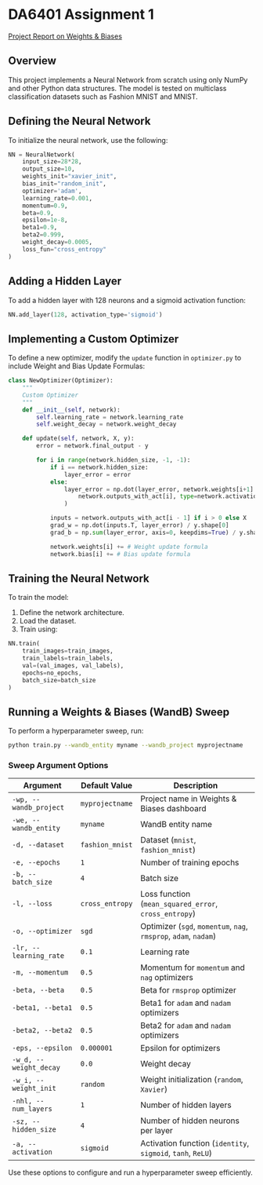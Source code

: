 # DA6401 Assignment 1

[Project Report on Weights & Biases](https://wandb.ai/ce21b031/DA6401%20-%20Assignment1/reports/DA6401-Assignment-1--VmlldzoxMTgzMjM5Mg?accessToken=o241ydj5v3miydwoidt9zxcdhl8xgx4d9aig6ecoahu0zq04uzq4kbo871yqqjfb)

## Overview
This project implements a Neural Network from scratch using only NumPy and other Python data structures. The model is tested on multiclass classification datasets such as Fashion MNIST and MNIST.

## Defining the Neural Network
To initialize the neural network, use the following:

```python
NN = NeuralNetwork(
    input_size=28*28,
    output_size=10,
    weights_init="xavier_init",
    bias_init="random_init",
    optimizer='adam',
    learning_rate=0.001,
    momentum=0.9,
    beta=0.9,
    epsilon=1e-8,
    beta1=0.9,
    beta2=0.999,
    weight_decay=0.0005,
    loss_fun="cross_entropy"
)
```

## Adding a Hidden Layer
To add a hidden layer with 128 neurons and a sigmoid activation function:

```python
NN.add_layer(128, activation_type='sigmoid')
```

## Implementing a Custom Optimizer
To define a new optimizer, modify the `update` function in `optimizer.py` to include Weight and Bias Update Formulas:

```python
class NewOptimizer(Optimizer):
    """
    Custom Optimizer
    """
    def __init__(self, network):
        self.learning_rate = network.learning_rate
        self.weight_decay = network.weight_decay

    def update(self, network, X, y):
        error = network.final_output - y

        for i in range(network.hidden_size, -1, -1):
            if i == network.hidden_size:
                layer_error = error
            else:
                layer_error = np.dot(layer_error, network.weights[i+1].T) * der_activation_func(
                    network.outputs_with_act[i], type=network.activation[i]
                )

            inputs = network.outputs_with_act[i - 1] if i > 0 else X
            grad_w = np.dot(inputs.T, layer_error) / y.shape[0]
            grad_b = np.sum(layer_error, axis=0, keepdims=True) / y.shape[0]

            network.weights[i] += # Weight update formula
            network.bias[i] += # Bias update formula
```

## Training the Neural Network
To train the model:
1. Define the network architecture.
2. Load the dataset.
3. Train using:

```python
NN.train(
    train_images=train_images,
    train_labels=train_labels,
    val=(val_images, val_labels),
    epochs=no_epochs,
    batch_size=batch_size
)
```

## Running a Weights & Biases (WandB) Sweep
To perform a hyperparameter sweep, run:

```sh
python train.py --wandb_entity myname --wandb_project myprojectname
```

### Sweep Argument Options
| Argument | Default Value | Description |
|----------|--------------|-------------|
| `-wp, --wandb_project` | `myprojectname` | Project name in Weights & Biases dashboard |
| `-we, --wandb_entity` | `myname` | WandB entity name |
| `-d, --dataset` | `fashion_mnist` | Dataset (`mnist`, `fashion_mnist`) |
| `-e, --epochs` | `1` | Number of training epochs |
| `-b, --batch_size` | `4` | Batch size |
| `-l, --loss` | `cross_entropy` | Loss function (`mean_squared_error`, `cross_entropy`) |
| `-o, --optimizer` | `sgd` | Optimizer (`sgd`, `momentum`, `nag`, `rmsprop`, `adam`, `nadam`) |
| `-lr, --learning_rate` | `0.1` | Learning rate |
| `-m, --momentum` | `0.5` | Momentum for `momentum` and `nag` optimizers |
| `-beta, --beta` | `0.5` | Beta for `rmsprop` optimizer |
| `-beta1, --beta1` | `0.5` | Beta1 for `adam` and `nadam` optimizers |
| `-beta2, --beta2` | `0.5` | Beta2 for `adam` and `nadam` optimizers |
| `-eps, --epsilon` | `0.000001` | Epsilon for optimizers |
| `-w_d, --weight_decay` | `0.0` | Weight decay |
| `-w_i, --weight_init` | `random` | Weight initialization (`random`, `Xavier`) |
| `-nhl, --num_layers` | `1` | Number of hidden layers |
| `-sz, --hidden_size` | `4` | Number of hidden neurons per layer |
| `-a, --activation` | `sigmoid` | Activation function (`identity`, `sigmoid`, `tanh`, `ReLU`) |

Use these options to configure and run a hyperparameter sweep efficiently.